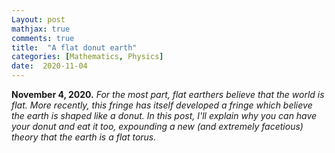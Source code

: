 ```yaml
---
Layout: post
mathjax: true
comments: true
title:  "A flat donut earth"
categories: [Mathematics, Physics]
date:  2020-11-04
---
```


**November 4, 2020.** *For the most part, flat earthers believe that
  the world is flat. More recently, this fringe has itself developed a
  fringe which believe the earth is shaped like a donut. In this post,
  I'll explain why you can have your donut and eat it too, expounding
  a new (and extremely facetious) theory that the earth is a flat torus.*
